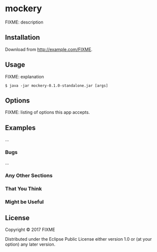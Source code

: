 # mockery

FIXME: description

## Installation

Download from http://example.com/FIXME.

## Usage

FIXME: explanation

    $ java -jar mockery-0.1.0-standalone.jar [args]

## Options

FIXME: listing of options this app accepts.

## Examples

...

### Bugs

...

### Any Other Sections
### That You Think
### Might be Useful

## License

Copyright © 2017 FIXME

Distributed under the Eclipse Public License either version 1.0 or (at
your option) any later version.
